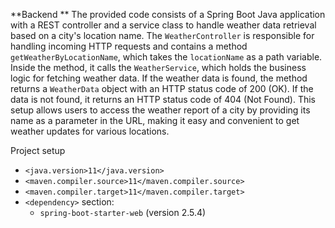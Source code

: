 **Backend
**
The provided code consists of a Spring Boot Java application with a REST controller and a service class to handle weather data retrieval based on a city's location name. The `WeatherController` is responsible for handling incoming HTTP requests and contains a method `getWeatherByLocationName`, which takes the `locationName` as a path variable. Inside the method, it calls the `WeatherService`, which holds the business logic for fetching weather data. If the weather data is found, the method returns a `WeatherData` object with an HTTP status code of 200 (OK). If the data is not found, it returns an HTTP status code of 404 (Not Found). This setup allows users to access the weather report of a city by providing its name as a parameter in the URL, making it easy and convenient to get weather updates for various locations.

Project setup
- `<java.version>11</java.version>`
- `<maven.compiler.source>11</maven.compiler.source>`
- `<maven.compiler.target>11</maven.compiler.target>`
- `<dependency>` section:
  - `spring-boot-starter-web` (version 2.5.4)
